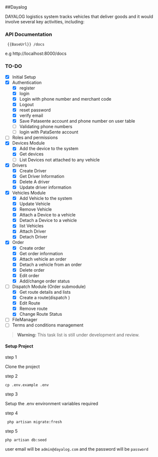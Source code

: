     
##Dayalog

DAYALOG logistics system tracks vehicles that deliver goods and it would involve several key activities, including:

### API Documentation 

```
 {{BaseUrl}} /docs
```
e.g http://localhost:8000/docs

### TO-DO

- [x] Initial Setup 
- [x] Authentication
    - [x] register
    - [x] login
    - [x] Login with phone number and merchant code
    - [x] Logout
    - [x] reset password
    - [x] verify email
    - [x] Save Patasente account and phone number on user table
    - [ ] Validating phone numbers 
    - [ ] login with PataSente account
- [ ] Roles and permissions
- [x] Devices Module
    - [x] Add the device to the system
    - [x] Get devices
    - [ ] List Devices not attached to any vehicle 
- [x] Drivers
    - [x] Create Driver
    - [x] Get Driver Information
    - [x] Delete A driver
    - [x] Update driver information
- [x] Vehicles Module
    - [x] Add Vehicle to the system
    - [x] Update Vehicle
    - [x] Remove Vehicle
    - [x] Attach a Device to a vehicle
    - [x] Detach a Device to a vehicle
    - [x] list Vehicles
    - [x] Attach Driver
    - [x] Detach Driver
- [x]  Order
    - [x] Create order
    - [x] Get order information
    - [x] Attach vehicle an order
    - [x] Detach a vehicle from an order
    - [x] Delete order
    - [x] Edit order
    - [x] Add/change order status
- [ ] Dispatch Module (Order submodule)
    - [x] Get route details and lists
    - [x] Create a route(dispatch )
    - [x] Edit Route
    - [x] Remove route
    - [x] Change Route Status
- [ ] FileManager 
- [ ] Terms and conditions management
> **Warning:** This task list is still under development and review.

#### Setup Project

step 1 

Clone the project 

step 2
```
cp .env.example .env
```

step 3 

Setup the .env environment variables required

step 4

```
 php artisan migrate:fresh
```
step 5

```
php artisan db:seed
```

user email will be  `admin@dayalog.com` and the password will be `password`
